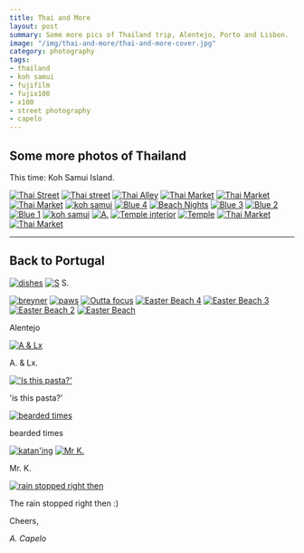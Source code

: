 ```yaml
---
title: Thai and More
layout: post
summary: Some more pics of Thailand trip, Alentejo, Porto and Lisbon.
image: "/img/thai-and-more/thai-and-more-cover.jpg"
category: photography
tags:
- thailand
- koh samui
- fujifilm
- fujix100
- x100
- street photography
- capelo
---
```


## Some more photos of Thailand

This time: Koh Samui Island.

<a href="https://www.flickr.com/photos/acapelo/27180402540/in/photostream" target="_blank" title="Thai Street"><img src="https://farm8.staticflickr.com/7319/27180402540_cff7296df9_c.jpg" alt="Thai Street"></a>
<a href="https://www.flickr.com/photos/acapelo/27357609242/in/photostream" target="_blank" title="Thai street"><img src="https://farm8.staticflickr.com/7072/27357609242_1d61681cf0_c.jpg" alt="Thai street"></a>
<a href="https://www.flickr.com/photos/acapelo/26849574883/in/photostream" target="_blank" title="Thai Alley"><img src="https://farm8.staticflickr.com/7278/26849574883_c391a57ceb_c.jpg" alt="Thai Alley"></a>
<a href="https://www.flickr.com/photos/acapelo/27357606642/in/photostream" target="_blank" title="Thai Market"><img src="https://farm8.staticflickr.com/7003/27357606642_dc186a7329_c.jpg" alt="Thai Market"></a>
<a href="https://www.flickr.com/photos/acapelo/26849568283/in/photostream" target="_blank" title="Thai Market"><img src="https://farm8.staticflickr.com/7152/26849568283_13dce4a356_c.jpg" alt="Thai Market"></a>
<a href="https://www.flickr.com/photos/acapelo/27357604252/in/photostream" target="_blank" title="Thai Market"><img src="https://farm8.staticflickr.com/7484/27357604252_1a05c5ee62_c.jpg" alt="Thai Market"></a>
<a href="https://www.flickr.com/photos/acapelo/27422549356/in/photostream" target="_blank" title="koh samui"><img src="https://farm8.staticflickr.com/7400/27422549356_8cf5b66b88_c.jpg" alt="koh samui" class="vertical"></a>
<a href="https://www.flickr.com/photos/acapelo/26849563383/in/photostream" target="_blank" title="Blue 4"><img src="https://farm8.staticflickr.com/7438/26849563383_86315258a2_c.jpg" alt="Blue 4"></a>
<a href="https://www.flickr.com/photos/acapelo/27357643922/in/photostream" target="_blank" title="Beach Nights"><img src="https://farm8.staticflickr.com/7289/27357643922_0d63534626_c.jpg" alt="Beach Nights"></a>
<a href="https://www.flickr.com/photos/acapelo/27456913425/in/photostream" target="_blank" title="Blue 3"><img src="https://farm8.staticflickr.com/7061/27456913425_91c7a25d01_c.jpg" alt="Blue 3"></a>
<a href="https://www.flickr.com/photos/acapelo/27357600302/in/photostream" target="_blank" title="Blue 2"><img src="https://farm8.staticflickr.com/7306/27357600302_14cdbc996d_c.jpg" alt="Blue 2"></a>
<a href="https://www.flickr.com/photos/acapelo/26849556093/in/photostream" target="_blank" title="Blue 1"><img src="https://farm8.staticflickr.com/7230/26849556093_a5f3ed6690_c.jpg" alt="Blue 1" class="vertical"></a>
<a href="https://www.flickr.com/photos/acapelo/27422527596/in/photostream" target="_blank" title="koh samui"><img src="https://farm8.staticflickr.com/7157/27422527596_3b04115ba8_c.jpg" alt="koh samui"></a>
<a href="https://www.flickr.com/photos/acapelo/26847717914/in/photostream" target="_blank" title="A."><img src="https://farm8.staticflickr.com/7398/26847717914_6f6e688c36_c.jpg" alt="A."></a>
<a href="https://www.flickr.com/photos/acapelo/27385378661/in/photostream" target="_blank" title="Temple interior"><img src="https://farm8.staticflickr.com/7176/27385378661_1eb60db391_c.jpg" alt="Temple interior"></a>
<a href="https://www.flickr.com/photos/acapelo/26847770784/in/photostream" target="_blank" title="Temple"><img src="https://farm8.staticflickr.com/7044/26847770784_81871f8ab1_c.jpg" alt="Temple" class="vertical"></a>
<a href="https://www.flickr.com/photos/acapelo/26849551033/in/photostream" target="_blank" title="Thai Market"><img src="https://farm8.staticflickr.com/7353/26849551033_93674218fd_c.jpg" alt="Thai Market"></a>
<a href="https://www.flickr.com/photos/acapelo/26849549933/in/photostream" target="_blank" title="Thai Market"><img src="https://farm8.staticflickr.com/7401/26849549933_0467317ff4_c.jpg" alt="Thai Market"></a>

<hr />

## Back to Portugal

<a href="https://www.flickr.com/photos/acapelo/27422521466/in/photostream" target="_blank" title="dishes"><img src="https://farm8.staticflickr.com/7037/27422521466_cab3b3d9e9_c.jpg" alt="dishes"></a>
<a href="https://www.flickr.com/photos/acapelo/27385374471/in/photostream" target="_blank" title="S"><img src="https://farm8.staticflickr.com/7093/27385374471_88b8541b08_c.jpg" alt="S" class="vertical"></a>
S.

<a href="https://www.flickr.com/photos/acapelo/26847761154/in/photostream" target="_blank" title="breyner"><img src="https://farm8.staticflickr.com/7412/26847761154_55561626c5_c.jpg" alt="breyner" class="vertical"></a>
<a href="https://www.flickr.com/photos/acapelo/26849548943/in/photostream" target="_blank" title="paws"><img src="https://farm8.staticflickr.com/7267/26849548943_246060a3df_c.jpg" alt="paws"></a>
<a href="https://www.flickr.com/photos/acapelo/27180429430/in/photostream" target="_blank" title="Outta focus"><img src="https://farm8.staticflickr.com/7434/27180429430_61c633b33a_c.jpg" alt="Outta focus"></a>
<a href="https://www.flickr.com/photos/acapelo/26849548343/in/photostream" target="_blank" title="Easter Beach 4"><img src="https://farm8.staticflickr.com/7316/26849548343_c24ca2206a_c.jpg" alt="Easter Beach 4"></a>
<a href="https://www.flickr.com/photos/acapelo/26847755094/in/photostream" target="_blank" title="Easter Beach 3"><img src="https://farm8.staticflickr.com/7346/26847755094_74031a7213_c.jpg" alt="Easter Beach 3" class="vertical"></a>
<a href="https://www.flickr.com/photos/acapelo/27422506596/in/photostream" target="_blank" title="Easter Beach 2"><img src="https://farm8.staticflickr.com/7160/27422506596_d0be71c8bc_c.jpg" alt="Easter Beach 2"></a>
<a href="https://www.flickr.com/photos/acapelo/26849547493/in/photostream" target="_blank" title="Easter Beach"><img src="https://farm8.staticflickr.com/7436/26849547493_be34152177_c.jpg" alt="Easter Beach"></a>

Alentejo

<a href="https://www.flickr.com/photos/acapelo/27457286925/in/photostream" target="_blank" title="A & Lx"><img src="https://farm8.staticflickr.com/7311/27457286925_4fb67cf9af_c.jpg" alt="A & Lx"></a>

A. & Lx.

<a href="https://www.flickr.com/photos/acapelo/27180414750/in/photostream" target="_blank" title="'Is this pasta?'"><img src="https://farm8.staticflickr.com/7734/27180414750_2a43fe5581_c.jpg" alt="'Is this pasta?'"></a>

'is this pasta?'

<a href="https://www.flickr.com/photos/acapelo/26847745944/in/photostream" target="_blank" title="bearded times"><img src="https://farm8.staticflickr.com/7361/26847745944_3e74b071d9_c.jpg" alt="bearded times"></a>

bearded times

<a href="https://www.flickr.com/photos/acapelo/27180406980/in/photostream" target="_blank" title="katan'ing"><img src="https://farm8.staticflickr.com/7317/27180406980_7b30aedd29_c.jpg" alt="katan'ing"></a>
<a href="https://www.flickr.com/photos/acapelo/27385370711/in/photostream" target="_blank" title="Mr K."><img src="https://farm8.staticflickr.com/7595/27385370711_2ab95b44fa_c.jpg" alt="Mr K." class="vertical"></a>

Mr. K.

<a href="https://www.flickr.com/photos/acapelo/27456897965/in/photostream" target="_blank" title="rain stopped right then"><img src="https://farm8.staticflickr.com/7425/27456897965_5640e78559_c.jpg" alt="rain stopped right then"></a>

The rain stopped right then :)


Cheers,

*A. Capelo*
